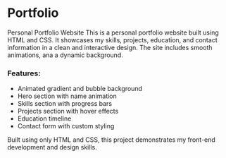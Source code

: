 # Portfolio
Personal Portfolio Website
This is a personal portfolio website built using HTML and CSS. It showcases my skills, projects, education, and contact information in a clean and interactive design. The site includes smooth animations, ana a dynamic background.

### Features:
- Animated gradient and bubble background
- Hero section with name animation
- Skills section with progress bars
- Projects section with hover effects
- Education timeline
- Contact form with custom styling

Built using only HTML and CSS, this project demonstrates my front-end development and design skills.
